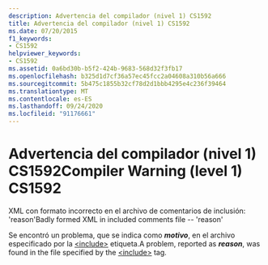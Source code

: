 ```yaml
---
description: Advertencia del compilador (nivel 1) CS1592
title: Advertencia del compilador (nivel 1) CS1592
ms.date: 07/20/2015
f1_keywords:
- CS1592
helpviewer_keywords:
- CS1592
ms.assetid: 0a6bd30b-b5f2-424b-9683-568d32f3fb17
ms.openlocfilehash: b325d1d7cf36a57ec45fcc2a04608a310b56a666
ms.sourcegitcommit: 5b475c1855b32cf78d2d1bbb4295e4c236f39464
ms.translationtype: MT
ms.contentlocale: es-ES
ms.lasthandoff: 09/24/2020
ms.locfileid: "91176661"
---
```

# <a name="compiler-warning-level-1-cs1592"></a><span data-ttu-id="5ba5b-103">Advertencia del compilador (nivel 1) CS1592</span><span class="sxs-lookup"><span data-stu-id="5ba5b-103">Compiler Warning (level 1) CS1592</span></span>

<span data-ttu-id="5ba5b-104">XML con formato incorrecto en el archivo de comentarios de inclusión: 'reason'</span><span class="sxs-lookup"><span data-stu-id="5ba5b-104">Badly formed XML in included comments file -- 'reason'</span></span>  
  
 <span data-ttu-id="5ba5b-105">Se encontró un problema, que se indica como ***motivo***, en el archivo especificado por la [\<include>](../programming-guide/xmldoc/include.md) etiqueta.</span><span class="sxs-lookup"><span data-stu-id="5ba5b-105">A problem, reported as ***reason***, was found in the file specified by the [\<include>](../programming-guide/xmldoc/include.md) tag.</span></span>
